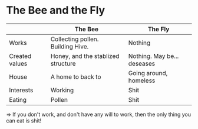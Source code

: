 # The Bee and the Fly

|                | The Bee                            | The Fly                     |
| -------------- | ---------------------------------- | --------------------------- |
| Works          | Collecting pollen. Building Hive.  | Nothing                     |
| Created values | Honey, and the stablized structure | Nothing. May be... deseases |
| House          | A home to back to                  | Going around, homeless      |
| Interests      | Working                            | Shit                        |
| Eating         | Pollen                             | Shit                        |

=> If you don't work, and don't have any will to work, then the only thing you can eat is shit!